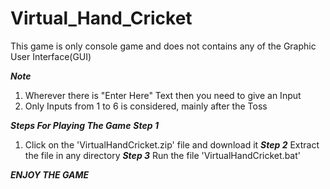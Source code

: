 # Virtual_Hand_Cricket
This game is only console game and does not contains any of the Graphic User Interface(GUI)

***Note***
1. Wherever there is "Enter Here" Text then you need to give an Input
2. Only Inputs from 1 to 6 is considered, mainly after the Toss

***Steps For Playing The Game***
***Step 1*** 
1. Click on the 'VirtualHandCricket.zip' file and download it
***Step 2***
Extract the file in any directory
***Step 3***
Run the file 'VirtualHandCricket.bat'

***ENJOY THE GAME***
